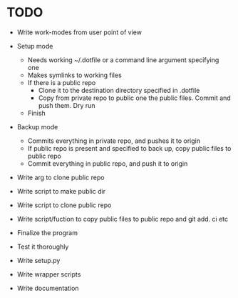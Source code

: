 # TODO

* Write work-modes from user point of view

* Setup mode
  * Needs working ~/.dotfile or a command line argument specifying one
  * Makes symlinks to working files
  * If there is a public repo
    * Clone it to the destination directory specified in .dotfile
    * Copy from private repo to public one the public files. Commit and push them. Dry run
  * Finish  

* Backup mode
  * Commits everything in private repo, and pushes it to origin
  * If public repo is present and specified to back up, copy public files to public repo
  * Commit everything in public repo, and push it to origin





* Write arg to clone public repo
* Write script to make public dir
* Write script to clone public repo
* Write script/fuction to copy public files to public repo
  and git add. ci etc
* Finalize the program
* Test it thoroughly
* Write setup.py
* Write wrapper scripts
* Write documentation
